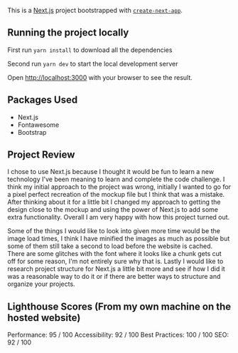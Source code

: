 This is a [Next.js](https://nextjs.org/) project bootstrapped with [`create-next-app`](https://github.com/vercel/next.js/tree/canary/packages/create-next-app).

  

## Running the project locally

  

First run `yarn install` to download all the dependencies

Second run `yarn dev` to start the local development server

  

Open [http://localhost:3000](http://localhost:3000) with your browser to see the result.

## Packages Used

 - Next.js
 - Fontawesome
 - Bootstrap

## Project Review
I chose to use Next.js because I thought it would be fun to learn a new technology I've been meaning to learn and complete the code challenge. I think my initial approach to the project was wrong, initially I wanted to go for a pixel perfect recreation of the mockup file but I think that was a mistake. After thinking about it for a little bit I changed my approach to getting the design close to the mockup and using the power of Next.js to add some extra functionality. Overall I am very happy with how this project turned out.

Some of the things I would like to look into given more time would be the image load times, I think I have minified the images as much as possible but some of them still take a second to load before the website is cached. There are some glitches with the font where it looks like a chunk gets cut off for some reason, I'm not entirely sure why that is. Lastly I would like to research project structure for Next.js a little bit more and see if how I did it was a reasonable way to do it or if there are better ways to structure and organize your projects.

## Lighthouse Scores (From my own machine on the hosted website)
Performance: 95 / 100
Accessibility: 92 / 100
Best Practices: 100 / 100
SEO: 92 / 100
